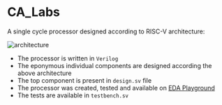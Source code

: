 # CA_Labs
A single cycle processor designed according to RISC-V architecture:

![architecture](https://github.com/Mustafasohail7/CA_Labs/assets/66203849/f3fc6bbe-66f0-498a-8ebf-cc1a026871b2)

* The processor is written in `Verilog`
* The eponymous individual components are designed according the above architecture
* The top component is present in `design.sv` file
* The processor was created, tested and available on [EDA Playground](https://edaplayground.com/x/ehZ8)
* The tests are available in `testbench.sv`

